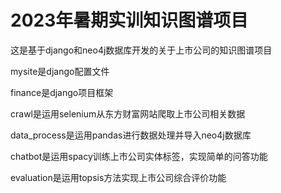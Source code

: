 # 2023年暑期实训知识图谱项目
这是基于django和neo4j数据库开发的关于上市公司的知识图谱项目

mysite是django配置文件

finance是django项目框架

crawl是运用selenium从东方财富网站爬取上市公司相关数据

data_process是运用pandas进行数据处理并导入neo4j数据库

chatbot是运用spacy训练上市公司实体标签，实现简单的问答功能

evaluation是运用topsis方法实现上市公司综合评价功能
